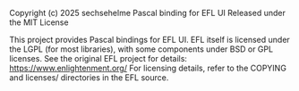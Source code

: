Copyright (c) 2025 sechsehelme
Pascal binding for EFL UI
Released under the MIT License

This project provides Pascal bindings for EFL UI.
EFL itself is licensed under the LGPL (for most libraries), with some components under BSD or GPL licenses.
See the original EFL project for details: https://www.enlightenment.org/
For licensing details, refer to the COPYING and licenses/ directories in the EFL source.
